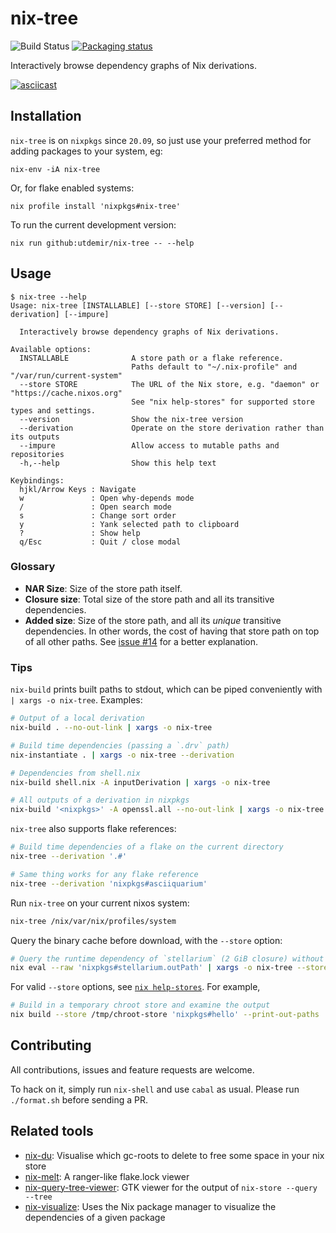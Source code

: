 # nix-tree

![Build Status](https://github.com/utdemir/nix-tree/workflows/nix-build/badge.svg)
[![Packaging status](https://repology.org/badge/vertical-allrepos/haskell:nix-tree.svg)](https://repology.org/project/haskell:nix-tree/versions)

Interactively browse dependency graphs of Nix derivations.

[![asciicast](https://asciinema.org/a/cnilbmPXW51g97hdNJZcM5F6h.svg)](https://asciinema.org/a/cnilbmPXW51g97hdNJZcM5F6h)

## Installation

`nix-tree` is on `nixpkgs` since `20.09`, so just use your preferred method for adding packages to your system, eg:

```
nix-env -iA nix-tree
```

Or, for flake enabled systems:

```
nix profile install 'nixpkgs#nix-tree'
```

To run the current development version:

```
nix run github:utdemir/nix-tree -- --help
```

## Usage

```console
$ nix-tree --help
Usage: nix-tree [INSTALLABLE] [--store STORE] [--version] [--derivation] [--impure]

  Interactively browse dependency graphs of Nix derivations.

Available options:
  INSTALLABLE              A store path or a flake reference.
                           Paths default to "~/.nix-profile" and "/var/run/current-system"
  --store STORE            The URL of the Nix store, e.g. "daemon" or "https://cache.nixos.org"
                           See "nix help-stores" for supported store types and settings.
  --version                Show the nix-tree version
  --derivation             Operate on the store derivation rather than its outputs
  --impure                 Allow access to mutable paths and repositories
  -h,--help                Show this help text

Keybindings:
  hjkl/Arrow Keys : Navigate
  w               : Open why-depends mode
  /               : Open search mode
  s               : Change sort order
  y               : Yank selected path to clipboard
  ?               : Show help
  q/Esc           : Quit / close modal
```

### Glossary

* **NAR Size**: Size of the store path itself.
* **Closure size**: Total size of the store path and all its transitive dependencies.
* **Added size**:  Size of the store path, and all its _unique_ transitive
  dependencies. In other words, the cost of having that store path on top
  of all other paths. See [issue #14] for a better explanation.

[issue #14]: https://github.com/utdemir/nix-tree/issues/14

### Tips

`nix-build` prints built paths to stdout, which can be piped conveniently
with `| xargs -o nix-tree`. Examples:

```bash
# Output of a local derivation
nix-build . --no-out-link | xargs -o nix-tree

# Build time dependencies (passing a `.drv` path)
nix-instantiate . | xargs -o nix-tree --derivation

# Dependencies from shell.nix
nix-build shell.nix -A inputDerivation | xargs -o nix-tree

# All outputs of a derivation in nixpkgs
nix-build '<nixpkgs>' -A openssl.all --no-out-link | xargs -o nix-tree
```

`nix-tree` also supports flake references:

```bash
# Build time dependencies of a flake on the current directory
nix-tree --derivation '.#'

# Same thing works for any flake reference
nix-tree --derivation 'nixpkgs#asciiquarium'
```

Run `nix-tree` on your current nixos system:

```bash
nix-tree /nix/var/nix/profiles/system
```

Query the binary cache before download, with the `--store` option:

```bash
# Query the runtime dependency of `stellarium` (2 GiB closure) without download
nix eval --raw 'nixpkgs#stellarium.outPath' | xargs -o nix-tree --store https://cache.nixos.org
```

For valid `--store` options, see [`nix help-stores`](https://nixos.org/manual/nix/stable/command-ref/new-cli/nix3-help-stores). For example,

```bash
# Build in a temporary chroot store and examine the output
nix build --store /tmp/chroot-store 'nixpkgs#hello' --print-out-paths | xargs -o nix-tree --store /tmp/chroot-store
```

## Contributing

All contributions, issues and feature requests are welcome.

To hack on it, simply run `nix-shell` and use `cabal` as usual. Please run `./format.sh` before sending a PR.

## Related tools

* [nix-du](https://github.com/symphorien/nix-du): Visualise which gc-roots to delete to free some space in your nix store
* [nix-melt](https://github.com/nix-community/nix-melt): A ranger-like flake.lock viewer
* [nix-query-tree-viewer](https://github.com/cdepillabout/nix-query-tree-viewer): GTK viewer for the output of `nix-store --query --tree`
* [nix-visualize](https://github.com/craigmbooth/nix-visualize): Uses the Nix package manager to visualize the dependencies of a given package
